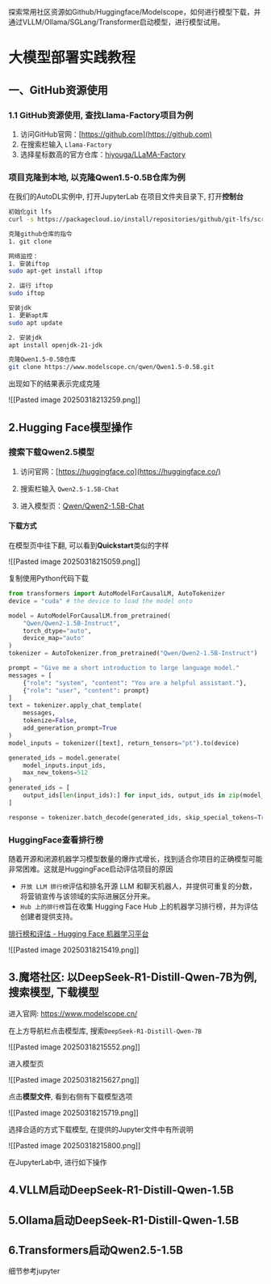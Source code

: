 
探索常用社区资源如Github/Huggingface/Modelscope，如何进行模型下载，并通过VLLM/Ollama/SGLang/Transformer启动模型，进行模型试用。


# 大模型部署实践教程

## 一、GitHub资源使用
### 1.1 GitHub资源使用, 查找Llama-Factory项目为例
1. 访问GitHub官网：[https://github.com](https://github.com)
2. 在搜索栏输入 `Llama-Factory` 
3. 选择星标数高的官方仓库：[hiyouga/LLaMA-Factory](https://github.com/hiyouga/LLaMA-Factory)

### 项目克隆到本地, 以克隆Qwen1.5-0.5B仓库为例

在我们的AutoDL实例中, 打开JupyterLab
在项目文件夹目录下, 打开**控制台**

```bash
初始化git lfs
curl -s https://packagecloud.io/install/repositories/github/git-lfs/script.deb.sh | sudo bash && sudo apt-get install git-lfs && git lfs install

克隆github仓库的指令
1. git clone

网络监控：
1. 安装iftop
sudo apt-get install iftop

2. 运行 iftop
sudo iftop

安装jdk
1. 更新apt库
sudo apt update

2. 安装jdk
apt install openjdk-21-jdk

克隆Qwen1.5-0.5B仓库
git clone https://www.modelscope.cn/qwen/Qwen1.5-0.5B.git
```

出现如下的结果表示完成克隆

![[Pasted image 20250318213259.png]]

## 2.Hugging Face模型操作

### 搜索下载Qwen2.5模型

1. 访问官网：[https://huggingface.co](https://huggingface.co/)
    
2. 搜索栏输入 `Qwen2.5-1.5B-Chat`
    
3. 进入模型页：[Qwen/Qwen2-1.5B-Chat](https://huggingface.co/Qwen/Qwen2-1.5B-Chat)
    

#### 下载方式

在模型页中往下翻, 可以看到**Quickstart**类似的字样

![[Pasted image 20250318215059.png]]

	
复制使用Python代码下载
```python
from transformers import AutoModelForCausalLM, AutoTokenizer
device = "cuda" # the device to load the model onto

model = AutoModelForCausalLM.from_pretrained(
    "Qwen/Qwen2-1.5B-Instruct",
    torch_dtype="auto",
    device_map="auto"
)
tokenizer = AutoTokenizer.from_pretrained("Qwen/Qwen2-1.5B-Instruct")

prompt = "Give me a short introduction to large language model."
messages = [
    {"role": "system", "content": "You are a helpful assistant."},
    {"role": "user", "content": prompt}
]
text = tokenizer.apply_chat_template(
    messages,
    tokenize=False,
    add_generation_prompt=True
)
model_inputs = tokenizer([text], return_tensors="pt").to(device)

generated_ids = model.generate(
    model_inputs.input_ids,
    max_new_tokens=512
)
generated_ids = [
    output_ids[len(input_ids):] for input_ids, output_ids in zip(model_inputs.input_ids, generated_ids)
]

response = tokenizer.batch_decode(generated_ids, skip_special_tokens=True)[0]
```

### HuggingFace查看排行榜

随着开源和闭源机器学习模型数量的爆炸式增长，找到适合你项目的正确模型可能非常困难。这就是HuggingFace启动评估项目的原因

- `开放 LLM 排行榜`评估和排名开源 LLM 和聊天机器人，并提供可重复的分数，将营销宣传与该领域的实际进展区分开来。
- `Hub 上的排行榜`旨在收集 Hugging Face Hub 上的机器学习排行榜，并为评估创建者提供支持。

[排行榜和评估 - Hugging Face 机器学习平台](https://hugging-face.cn/docs/leaderboards/index)

![[Pasted image 20250318215419.png]]

## 3.魔塔社区: 以DeepSeek-R1-Distill-Qwen-7B为例, 搜索模型, 下载模型

进入官网: https://www.modelscope.cn/

在上方导航栏点击模型库, 搜索`DeepSeek-R1-Distill-Qwen-7B`

![[Pasted image 20250318215552.png]]

进入模型页

![[Pasted image 20250318215627.png]]

点击**模型文件**, 看到右侧有下载模型选项

![[Pasted image 20250318215719.png]]

选择合适的方式下载模型, 在提供的Jupyter文件中有所说明

![[Pasted image 20250318215800.png]]

在JupyterLab中, 进行如下操作

## 4.VLLM启动DeepSeek-R1-Distill-Qwen-1.5B
## 5.Ollama启动DeepSeek-R1-Distill-Qwen-1.5B
## 6.Transformers启动Qwen2.5-1.5B

细节参考jupyter